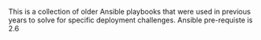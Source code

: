This is a collection of older Ansible playbooks that were used in previous years to solve for specific deployment challenges.  Ansible pre-requiste is 2.6

